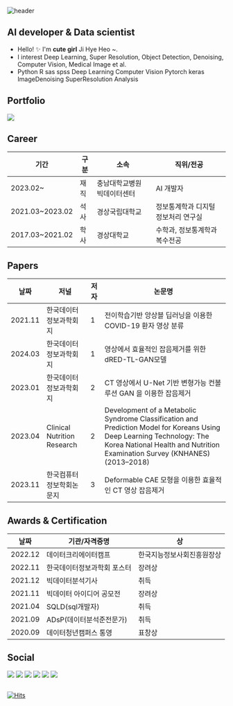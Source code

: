 
![header](https://capsule-render.vercel.app/api?type=Waving&color=auto&height=300&section=header&text=JIHYE%20HEO&fontSize=90&animation=blinking)<br>

##  AI developer & Data scientist  


- Hello! ✨ I'm **cute girl** Ji Hye Heo ~.
- I interest Deep Learning, Super Resolution, Object Detection, Denoising, Computer Vision, Medical Image et al.
- Python R sas spss Deep Learning Computer Vision Pytorch keras ImageDenoising SuperResolution Analysis

##  Portfolio 
<a href="https://www.notion.so/504c19b976e74a5b93ec710d5fa1192b?pvs=4"><img src="https://img.shields.io/badge/Portfolio-FA6423?style=flat&logo=protocolsdotio&logoColor=white"/></a>


##  Career

|기간|구분|소속|직위/전공|
|---|---|---|---|
|2023.02~|재직|충남대학교병원 빅데이터센터|AI 개발자|
|2021.03~2023.02|석사|경상국립대학교|정보통계학과 디지털 정보처리 연구실|
|2017.03~2021.02|학사|경상대학교|수학과, 정보통계학과 복수전공|


## Papers
|날짜|저널|저자|논문명|
|---|---|---|---|
|2021.11|한국데이터정보과학회지|1|전이학습기반 앙상블 딥러닝을 이용한 COVID-19 환자 영상 분류|
|2024.03|한국데이터정보과학회지|1|영상에서 효율적인 잡음제거를 위한 dRED-TL-GAN모델|
|2023.01|한국데이터정보과학회지|2|CT 영상에서 U-Net 기반 변형가능 컨볼루션 GAN 을 이용한 잡음제거|
|2023.04|Clinical Nutrition Research|2|Development of a Metabolic Syndrome Classification and Prediction Model for Koreans Using Deep Learning Technology: The Korea National Health and Nutrition Examination Survey (KNHANES)(2013–2018)|
|2023.11|한국컴퓨터정보학회논문지|3|Deformable CAE 모형을 이용한 효율적인 CT 영상 잡음제거|
  
## Awards & Certification
|날짜|기관/자격증명|상|
|---|---|---|
|2022.12|데이터크리에이터캠프|한국지능정보사회진흥원장상|
|2022.11|한국데이터정보과학회 포스터|장려상|
|2021.12|빅데이터분석기사|취득|
|2021.11|빅데이터 아이디어 공모전|장려상|
|2021.04|SQLD(sql개발자)|취득|
|2021.09|ADsP(데이터분석준전문가)|취득|
|2020.09|데이터청년캠퍼스 통영|표창상|


##  Social 
<a href="mailto:hu612213@gmail.com"><img src="https://img.shields.io/badge/Gmail-D14836?style=flat&logo=Gmail&logoColor=white&link=mailto:hu612213@gmail.com"/></a>
<a href="https://www.instagram.com/imag_wisdom"><img src="https://img.shields.io/badge/Instagram-%23E4405F.svg?style=flat&logo=Instagram&logoColor=white&link=https://www.instagram.com/imag_wisdom"/></a>
<a href="https://velog.io/@imag_wisdom"><img src="http://img.shields.io/badge/-Velog-20c997?style=flat&logo=v&logoColor=white&link=https://velog.io/@imag_wisdom"/></a>
<a href="https://blog.naver.com/soodagnu/"><img src="https://img.shields.io/badge/Blog-44A833?style=flat&logo=aerlingus&logoColor=white"/></a>
<a href="https://github.com/jihyeheo](https://github.com/jihyeheo"><img src="https://img.shields.io/badge/Github-181717?style=flat&logo=github&logoColor=white"/></a>
<a href="https://dacon.io/myprofile/409575/home"><img src="https://img.shields.io/badge/Dacon-A100FF?style=flat&logo=d&logoColor=white"/></a>

##

[![Hits](https://hits.seeyoufarm.com/api/count/incr/badge.svg?url=https%3A%2F%2Fgithub.com%2Fjihyeheo&count_bg=%2379C83D&title_bg=%23555555&icon=&icon_color=%23E7E7E7&title=hits&edge_flat=false)](https://hits.seeyoufarm.com)
</div>
